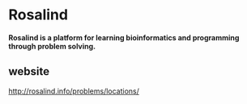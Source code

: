 # Rosalind
#### Rosalind is a platform for learning bioinformatics and programming through problem solving. 

## website
http://rosalind.info/problems/locations/

